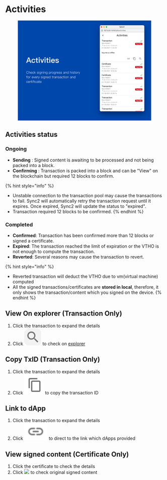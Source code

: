 # Activities

<figure><img src="../../../../.gitbook/assets/activities.36116c16 (1).png" alt=""><figcaption></figcaption></figure>

## Activities status <a href="#activities-status" id="activities-status"></a>

### Ongoing <a href="#ongoing" id="ongoing"></a>

* **Sending** : Signed content is awaiting to be processed and not being packed into a block.
* **Confirming** : Transaction is packed into a block and can be "View" on the blockchain but required 12 blocks to confirm.

{% hint style="info" %}
* Unstable connection to the transaction pool may cause the transactions to fail. Sync2 will automatically retry the transaction request until it expires. Once expired, Sync2 will update the status to "expired".
* Transaction required 12 blocks to be confirmed.
{% endhint %}

### Completed <a href="#completed" id="completed"></a>

* **Confirmed**: Transaction has been confirmed more than 12 blocks or signed a certificate.
* **Expired**: The transaction reached the limit of expiration or the VTHO is not enough to compute the transaction.
* **Reverted**: Several reasons may cause the transaction to revert.

{% hint style="info" %}
* Reverted transaction will deduct the VTHO due to vm(virtual machine) computed
* All the signed transactions/certificates are **stored in local**, therefore, it only shows the transaction/content which you signed on the device.
{% endhint %}

## View On explorer (Transaction Only) <a href="#view-on-explorer" id="view-on-explorer"></a>

1. Click the transaction to expand the details
2. Click <img src="../../../../.gitbook/assets/Screenshot 2023-08-17 at 16.55.38.png" alt="" data-size="line"> to check on [explorer](https://explore.vechain.org/)

## Copy TxID (Transaction Only) <a href="#copy-txid" id="copy-txid"></a>

1. Click the transaction to expand the details
2. Click <img src="../../../../.gitbook/assets/Screenshot 2023-08-17 at 16.55.33.png" alt="" data-size="line"> to copy the transaction ID

## Link to dApp <a href="#link-to-dapp" id="link-to-dapp"></a>

1. Click the transaction to expand the details
2. Click <img src="../../../../.gitbook/assets/Screenshot 2023-08-17 at 16.56.29.png" alt="" data-size="line"> to direct to the link which dApps provided

## View signed content (Certificate Only) <a href="#view-signed-content" id="view-signed-content"></a>

1. Click the certificate to check the details
2. Click ![](https://docs.vechain.org/assets/img/message.759cf5c9.svg) to check original signed content
